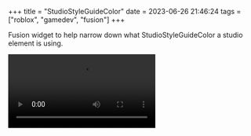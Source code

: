 +++
title = "StudioStyleGuideColor"
date = 2023-06-26 21:46:24
tags = ["roblox", "gamedev", "fusion"]
+++

Fusion widget to help narrow down what StudioStyleGuideColor a studio element is
using.

![](00.mp4)
